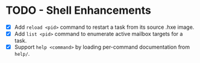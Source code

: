 # TODO - Shell Enhancements

- [x] Add `reload <pid>` command to restart a task from its source .hxe image.
- [x] Add `list <pid>` command to enumerate active mailbox targets for a task.
- [x] Support `help <command>` by loading per-command documentation from `help/`.
